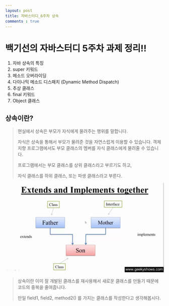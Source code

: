 ```yaml
---
layout: post
title: 자바스터디_6주차 상속
comments : true
---
```


# 백기선의 자바스터디 5주차 과제 정리!!


1. 자바 상속의 특징
2. super 키워드
3. 메소드 오버라이딩
4. 다이나믹 메소드 디스패치 (Dynamic Method Dispatch)
5. 추상 클래스
6. final 키워드
7. Object 클래스



## 상속이란?
> 현실에서 상속은 부모가 자식에게 물려주는 행위를 말합니다.
> 
> 자식은 상속을 통해서 부모가 물려준 것을 자연스럽게 이용할 수 있습니다.
> 객체 지향 프로그램에서도 부모 클래스의 멤버를 자식 클래스에게 물려줄 수 있습니다.
> 
> 프로그램에서는 부모 클래스를 상위 클래스라고 부르기도 하고,
> 
> 자식 클래스를 하위 클래스, 또는 파생 클래스라고 부른다.
>

![java_extends_01](/imgs/java_study/java_extends_01.jpg)


> 상속이란 이미 잘 개발된 클래스를 재사용해서 새로운 클래스를 만들기 때문에
>  코드의 중복을 줄여줍니다. 
> 
> 만일 field1, field2, method2() 를 가지는 클래스를 작성한다고 생각해봅시다.